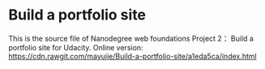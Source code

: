# Build a portfolio site
This is the source file of Nanodegree web foundations Project 2： Build a portfolio site for Udacity.
Online version: https://cdn.rawgit.com/mayujie/Build-a-portfolio-site/a1eda5ca/index.html
